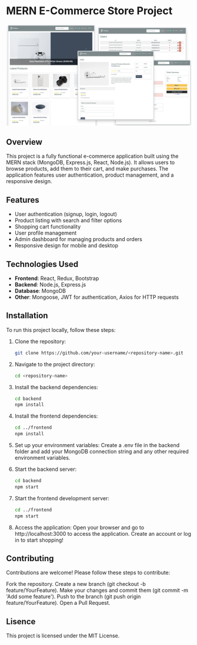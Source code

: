 # MERN E-Commerce Store Project

![screenshot](https://github.com/darrencai05/MERN-ECommerce-Store/blob/master/client/src/demos.png)

## Overview

This project is a fully functional e-commerce application built using the MERN stack (MongoDB, Express.js, React, Node.js). It allows users to browse products, add them to their cart, and make purchases. The application features user authentication, product management, and a responsive design.

## Features

- User authentication (signup, login, logout)
- Product listing with search and filter options
- Shopping cart functionality
- User profile management
- Admin dashboard for managing products and orders
- Responsive design for mobile and desktop

## Technologies Used

- **Frontend**: React, Redux, Bootstrap
- **Backend**: Node.js, Express.js
- **Database**: MongoDB
- **Other**: Mongoose, JWT for authentication, Axios for HTTP requests

## Installation

To run this project locally, follow these steps:

1. Clone the repository:
   ```bash
   git clone https://github.com/your-username/<repository-name>.git

2. Navigate to the project directory:
    ```bash
    cd <repository-name>

3. Install the backend dependencies:
    ```bash
    cd backend
    npm install

4. Install the frontend dependencies:
    ```bash
    cd ../frontend
    npm install

5. Set up your environment variables:
    Create a .env file in the backend folder and add your MongoDB connection string and any other required environment variables.

6. Start the backend server:
    ```bash
    cd backend
    npm start

7. Start the frontend development server:
    ```bash
    cd ../frontend
    npm start

8. Access the application:
    Open your browser and go to http://localhost:3000 to access the application.
    Create an account or log in to start shopping!


## Contributing 
Contributions are welcome! Please follow these steps to contribute:

Fork the repository.
Create a new branch (git checkout -b feature/YourFeature).
Make your changes and commit them (git commit -m 'Add some feature').
Push to the branch (git push origin feature/YourFeature).
Open a Pull Request.

## Lisence
This project is licensed under the MIT License.